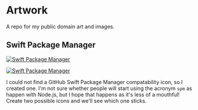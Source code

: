 # Artwork

A repo for my public domain art and images.

## Swift Package Manager

[![Swift Package Manager](https://rawgit.com/jlyonsmith/artwork/master/SwiftPackageManager/spm-compatible.svg)](https://swift.org/package-manager/)

[![Swift Package Manager](https://rawgit.com/jlyonsmith/artwork/master/SwiftPackageManager/swiftpackagemanager-compatible.svg)](https://swift.org/package-manager/)

I could not find a GitHub Swift Package Manager compatability icon, so I created one.  I'm not sure whether people will start using the acronym `spm` as happen with Node.js, but I hope that happens as it's less of a mouthful! Create two possible icons and we'll see which one sticks.
